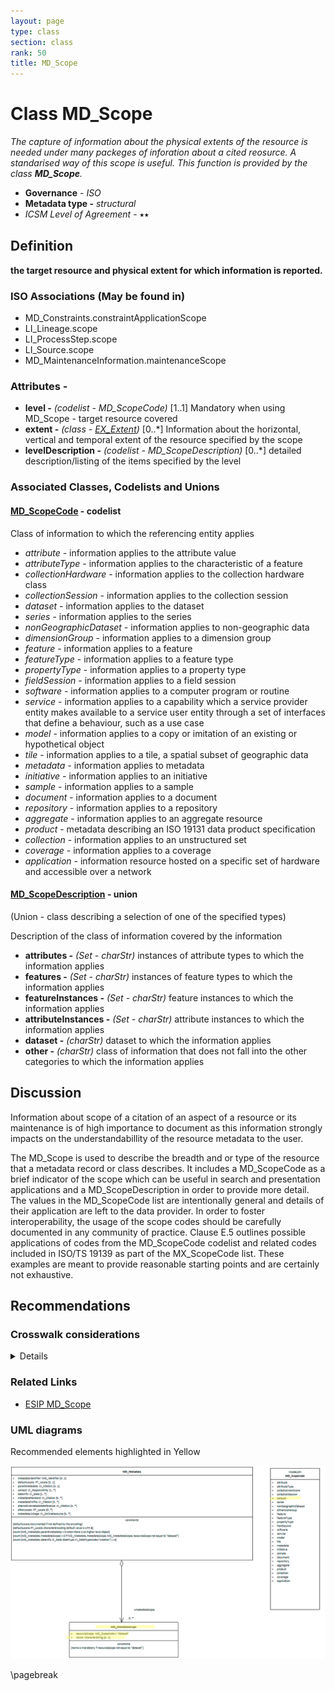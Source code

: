 ```yaml
---
layout: page
type: class
section: class
rank: 50
title: MD_Scope
---
```

#  Class MD_Scope

*The capture of information about the physical extents of the resource is needed under many packeges of inforation about a cited reosurce.  A standarised way of this scope is useful.  This function is provided by the class **MD_Scope**.*

- **Governance** -  *ISO*
- **Metadata type -** *structural*
- *ICSM Level of Agreement* - ⭑⭑

## Definition

**the target resource and physical extent for which information is reported.**

### ISO Associations (May be found in)
- MD_Constraints.constraintApplicationScope
- LI_Lineage.scope
- LI_ProcessStep.scope
- LI_Source.scope
- MD_MaintenanceInformation.maintenanceScope

### Attributes -
- **level -** *(codelist - MD_ScopeCode)* [1..1] Mandatory when using MD_Scope - target resource covered
- **extent -** *(class - [EX_Extent](./ResourceExtent))* [0..\*] Information about the horizontal, vertical and temporal extent of the resource specified by the scope
- **levelDescription -** *(codelist - MD_ScopeDescription)* [0..\*] detailed description/listing of the items specified by the level

### Associated Classes, Codelists and Unions
#### [MD_ScopeCode](http://wiki.esipfed.org/index.php/ISO_19115-3_Codelists#MD_ScopeCode) - codelist
Class of information to which the referencing entity applies
- *attribute* - information applies to the attribute value
- *attributeType* -   information applies to the characteristic of a feature
- *collectionHardware* - information applies to the collection hardware class
- *collectionSession* - information applies to the collection session
- *dataset* - information applies to the dataset
- *series* - information applies to the series
- *nonGeographicDataset* - information applies to non-geographic data
- *dimensionGroup* - information applies to a dimension group
- *feature* - information applies to a feature
- *featureType* - information applies to a feature type
- *propertyType* - information applies to a property type
- *fieldSession* - information applies to a field session
- *software* - information applies to a computer program or routine
- *service* - information applies to a capability which a service provider entity makes available to a service user entity through a set of interfaces that define a behaviour, such as a use case
- *model* - information applies to a copy or imitation of an existing or hypothetical object
- *tile* - information applies to a tile, a spatial subset of geographic data
- *metadata* - information applies to metadata
- *initiative* - information applies to an initiative
- *sample* - information applies to a sample
- *document* - information applies to a document
- *repository* - information applies to a repository
- *aggregate* - information applies to an aggregate resource
- *product* - metadata describing an ISO 19131 data product specification
- *collection* - information applies to an unstructured set
- *coverage* - information applies to a coverage
- *application* - information resource hosted on a specific set of hardware and accessible over a network

#### [MD_ScopeDescription](http://wiki.esipfed.org/index.php/MD_ScopeDescription) - union
(Union - class describing a selection of one of the specified types) 

Description of the class of information covered by the information
- **attributes -** *(Set - charStr)* instances of attribute types to which the information applies
- **features -** *(Set - charStr)* instances of feature types to which the information applies
- **featureInstances -** *(Set - charStr)* feature instances to which the information applies
- **attributeInstances -** *(Set - charStr)* attribute instances to which the information applies
- **dataset -** *(charStr)* dataset to which the information applies
- **other -** *(charStr)* class of information that does not fall into the other categories to which the information applies

## Discussion
Information about scope of a citation of an aspect of a resource or its maintenance is of high importance to document as this information strongly impacts on the understandabillity of the resource metadata to the user. 

The MD_Scope is used to describe the breadth and or type of the resource that a metadata record or class describes. It includes a MD_ScopeCode as a brief indicator of the scope which can be useful in search and presentation applications and a MD_ScopeDescription in order to provide more detail. The values in the MD_ScopeCode list are intentionally general and details of their application are left to the data provider. In order to foster interoperability, the usage of the scope codes should be carefully documented in any community of practice. Clause E.5 outlines possible applications of codes from the MD_ScopeCode codelist and related codes included in ISO/TS 19139 as part of the MX_ScopeCode list. These examples are meant to provide reasonable starting points and are certainly not exhaustive.

## Recommendations
### Crosswalk considerations

<details>

#### ISO19139
HierarchyLevel attributes were replaced by an MD_Scope class to improve the description of the scope of the metadata;

- `MD_Constraints.constraintApplicationScope` (New Element)
  - This new element was added in order to allow description of constraints on a resource that vary in space and/or time and/or level
- `DQ_DataQuality.scope` (replaced by) `LI_Lineage.scope`
  - This element allows the description of the type and/or extent of the lineage information. DQ_Data-Quality/scope was moved to ISO 19157
- `LI_Lineage.sourceExtent` (replaced by) `LI_Source.scope`
  - This new element was added in order to allow description of more details of the scope of a lineage section. This was required, in part, to replace the DQ_Scope from the DQ_DataQuality class that was moved from 19115 to the new data quality standard (ISO 19157).
- `LI_ProcessStep.scope` (New Element) 
  - This new element was added in order to allow description of the scope of a process step independently from the scope of the entire lineage section. This was required, in part, to replace the DQ_Scope from the DQ_DataQuality class that was moved from 19115 to the new data quality standard (ISO 19157).
- `MD_MaintenanceInformation.updateScope` and `MD_MaintenanceInformation.updateScopeDescription` (Replaced by) `MD_MaintenanceInformation.maintenanceScope`
  - These two roles were combined into maintenance-Scope: MD_Scope [0..\*] in order to allow specifying a scope that includes a spatial and temporal extent

</details>

### Related Links
- [ESIP MD_Scope](http://wiki.esipfed.org/index.php/MD_Scope)

### UML diagrams
Recommended elements highlighted in Yellow

![MD_Scope](../images/MD_Scope.png)

\pagebreak
